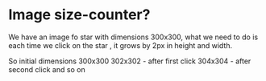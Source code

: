 # Image size-counter?

We have an image fo star with dimensions 300x300,
what we need to do is each time we click on the star , it grows by 2px in height and width.

So initial dimensions
300x300
302x302 - after first click
304x304 - after second click
and so on
